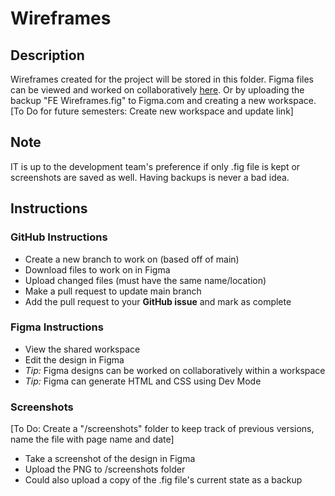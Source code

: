 # Wireframes
## Description
Wireframes created for the project will be stored in this folder. Figma files can be viewed and worked on collaboratively [here](https://www.figma.com/design/h6BuhsLMqz7VcvrEzkbQKl/FE-Wireframes?node-id=41-2&p=f&t=myjcjeC7WhUfuFZb-0). Or by uploading the backup "FE Wireframes.fig" to Figma.com and creating a new workspace. [To Do for future semesters: Create new workspace and update link]

## Note
IT is up to the development team's preference if only .fig file is kept or screenshots are saved as well. Having backups is never a bad idea.

## Instructions
### GitHub Instructions
- Create a new branch to work on (based off of main)
- Download files to work on in Figma
- Upload changed files (must have the same name/location)
- Make a pull request to update main branch
- Add the pull request to your **GitHub issue** and mark as complete

### Figma Instructions
- View the shared workspace
- Edit the design in Figma
- *Tip:* Figma designs can be worked on collaboratively within a workspace
- *Tip:* Figma can generate HTML and CSS using Dev Mode

### Screenshots
[To Do: Create a "/screenshots" folder to keep track of previous versions, name the file with page name and date]
- Take a screenshot of the design in Figma
- Upload the PNG to /screenshots folder
- Could also upload a copy of the .fig file's current state as a backup
